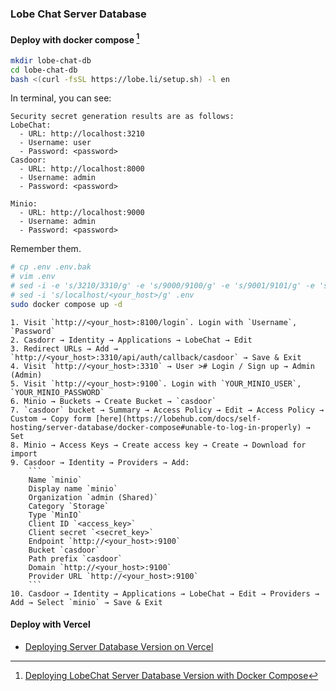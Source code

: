 ### Lobe Chat Server Database

#### Deploy with docker compose [^1]

```sh
mkdir lobe-chat-db
cd lobe-chat-db
bash <(curl -fsSL https://lobe.li/setup.sh) -l en
```

In terminal, you can see:

```
Security secret generation results are as follows:
LobeChat:
  - URL: http://localhost:3210
  - Username: user
  - Password: <password>
Casdoor:
  - URL: http://localhost:8000
  - Username: admin
  - Password: <password>

Minio:
  - URL: http://localhost:9000
  - Username: admin
  - Password: <password>
```

Remember them.

```sh
# cp .env .env.bak
# vim .env
# sed -i -e 's/3210/3310/g' -e 's/9000/9100/g' -e 's/9001/9101/g' -e 's/8000/8100/g' .env
# sed -i 's/localhost/<your_host>/g' .env
sudo docker compose up -d
```

````{tab} Ubuntu 22 ARM (Cache) [^2]
1. Visit `http://<your_host>:8100/login`. Login with `Username`, `Password`
2. Casdorr → Identity → Applications → LobeChat → Edit
3. Redirect URLs → Add → `http://<your_host>:3310/api/auth/callback/casdoor` → Save & Exit
4. Visit `http://<your_host>:3310` → User ># Login / Sign up → Admin (Admin)
5. Visit `http://<your_host>:9100`. Login with `YOUR_MINIO_USER`, `YOUR_MINIO_PASSWORD`
6. Minio → Buckets → Create Bucket → `casdoor`
7. `casdoor` bucket → Summary → Access Policy → Edit → Access Policy → Custom → Copy form [here](https://lobehub.com/docs/self-hosting/server-database/docker-compose#unable-to-log-in-properly) → Set
8. Minio → Access Keys → Create access key → Create → Download for import
9. Casdoor → Identity → Providers → Add:
    ```
    Name `minio`
    Display name `minio`
    Organization `admin (Shared)`
    Category `Storage`
    Type `MinIO`
    Client ID `<access_key>`
    Client secret `<secret_key>`
    Endpoint `http://<your_host>:9100`
    Bucket `casdoor`
    Path prefix `casdoor`
    Domain `http://<your_host>:9100`
    Provider URL `http://<your_host>:9100`
    ```
10. Casdoor → Identity → Applications → LobeChat → Edit → Providers → Add → Select `minio` → Save & Exit
````

#### Deploy with Vercel

- [Deploying Server Database Version on Vercel](https://lobehub.com/docs/self-hosting/server-database/vercel)

[^1]: [Deploying LobeChat Server Database Version with Docker Compose](https://lobehub.com/docs/self-hosting/server-database/docker-compose)
[^2]: [Unable to Log In Properly](https://lobehub.com/docs/self-hosting/server-database/docker-compose#unable-to-log-in-properly)
[^3]: [[Bug] 向量化失败](https://github.com/lobehub/lobe-chat/issues/4111)
[^4]: [[Bug] 使用clerk生产环境，预览知识库文件报错 Error: Clerk: auth() was called but Clerk can't detect usage of clerkMiddleware()](https://github.com/lobehub/lobe-chat/issues/6762)